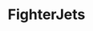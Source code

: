 ---
title: FighterJets
crosslinks:
- Floof
- DestructionPorn
- autotldr
- livven
- LowAltitudeJets
- warplaneporn
---